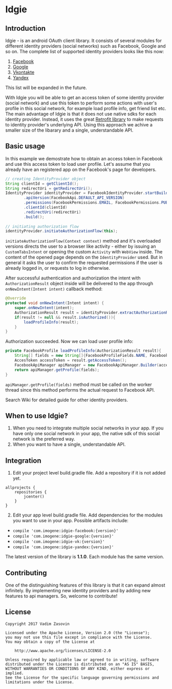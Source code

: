 # Idgie
## Introduction
Idgie - is an android OAuth client library. It consists of several modules for different identity providers (social networks) such as Facebook, 
Google and so on.
The complete list of supported identity providers looks like this now:
1. [Facebook](https://github.com/vadimZasovin/Idgie/wiki/Facebook-integration)
2. [Google](http://github.com)
3. [Vkontakte](http://github.com)
4. [Yandex](http://github.com)

This list will be expanded in the future.

With Idgie you will be able to get an access token of some identity provider (social network) and use this token to perform some actions 
with user's profile in this social network, for example load profile info, get friend list etc. The main advantage of Idgie is that it
does not use native sdks for each identity provider. Instead, it uses the great [Retrofit library](http://github.com) to make requests to
identity provider's underlying API. Using this approach we achive a smaller size of the libarary and a single, understandable API.

## Basic usage
In this example we demostrate how to obtain an access token in Facebook and use this access token to load user profile. Let's assume that
you already have an registered app on the Facebook's page for developers.

```java
// creating IdentityProvider object
String clientId = getClientId();
String redirectUri = getRedirectUri();
IdentityProvider identityProvider = FacebookIdentityProvider.startBuilding()
        .apiVersion(FacebookApi.DEFAULT_API_VERSION)
        .permissions(FacebookPermissions.EMAIL, FacebookPermissions.PUBLIC_PROFILE)
        .clientId(clientId)
        .redirectUri(redirectUri)
        .build();
        
// initiating authorization flow
identityProvider.initiateAuthorizationFlow(this);
```

```initiateAuthorizationFlow(Context context)``` method and it's overloaded versions directs the user to a browser like activity - 
either by issuing an ```CustomTabsIntent``` or opening the custom ```Activity``` with ```WebView``` inside. The content of the opened page
depends on the ```IdentityProvider``` used. But in general it asks the user to confirm the requested permissions if the user is already 
logged in, or requests to log in otherwise.

After successful authentication and authorization the intent with ```AuthorizationResult``` object inside will be delivered to the app
through ```onNewIntent(Intent intent)``` callback method:

```java
@Override
protected void onNewIntent(Intent intent) {
    super.onNewIntent(intent);
    AuthorizationResult result = identityProvider.extractAuthorizationResultFromIntent(intent);
    if(result != null && result.isAuthorized()){
        loadProfileInfo(result);
    }
}
```

Authorization succeeded. Now we can load user profile info:

```java
private FacebookProfile loadProfileInfo(AuthorizationResult result){
    String[] fields = new String[]{FacebookProfileFields.NAME, FacebookProfileFields.EMAIL};
    AccesToken accessToken = result.getAccessToken();
    FacebookApiManager apiManager = new FacebookApiManager.Builder(accessToken).build();
    return apiManager.getProfile(fields);
}
```

```apiManager.getProfile(fields)``` method must be called on the worker thread since this method performs the actual request to 
Facebook API.

Search Wiki for detailed guide for other identity providers.

## When to use Idgie?
1. When you need to integrate multiple social networks in your app. If you have only one social network in your app, the native sdk
of this social network is the preferred way.
2. When you want to have a single, understandable API.

## Integration
1. Edit your project level build.gradle file. Add a repository if it is not added yet.
```
allprojects {
    repositories {
        jcenter()
    }
}
```
2. Edit your app level build.gradle file. Add dependencies for the modules you want to use in your app. Possible artifacts include:
* ```compile 'com.imogene:idgie-facebook:{version}'```
* ```compile 'com.imogene:idgie-google:{version}'```
* ```compile 'com.imogene:idgie-vk:{version}'```
* ```compile 'com.imogene:idgie-yandex:{version}'```

The latest version of the library is **1.1.0**. Each module has the same version.

## Contributing
One of the distinguishing features of this library is that it can expand almost infinitely. By implementing new identity providers and by adding new features to api managers. So, welcome to contribute!

## License
```
Copyright 2017 Vadim Zasovin

Licensed under the Apache License, Version 2.0 (the "License");
you may not use this file except in compliance with the License.
You may obtain a copy of the License at

    http://www.apache.org/licenses/LICENSE-2.0

Unless required by applicable law or agreed to in writing, software
distributed under the License is distributed on an "AS IS" BASIS,
WITHOUT WARRANTIES OR CONDITIONS OF ANY KIND, either express or implied.
See the License for the specific language governing permissions and
limitations under the License.
```
